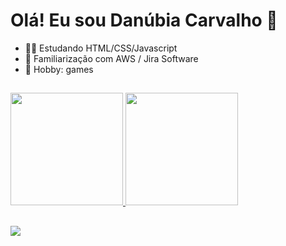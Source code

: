 #  Olá! Eu sou Danúbia Carvalho 👋

- 👩‍🏫 Estudando HTML/CSS/Javascript
- 🔭 Familiarização com AWS / Jira Software
- 💫 Hobby: games

##
<!-- Customizacao principal-->
 <div>
  <a href="https://github.com/dancarvalho09">
  <img height="180em" src="https://github-readme-stats.vercel.app/api?username=dancarvalho09&show_icons=true&theme=shades-of-purple&include_all_commits=true&count_private=true"/>
  <img height="180em" src="https://github-readme-stats.vercel.app/api/top-langs/?username=dancarvalho09&layout=compact&langs_count=7&theme=shades-of-purple"/>
</div>
  
##
<!-- Customizacao linguagens
  <div style="display: inline_block"><br>
  <img align="center" alt="Dan-Js" height="30" width="40" src="https://raw.githubusercontent.com/devicons/devicon/master/icons/javascript/javascript-plain.svg">
  <img align="center" alt="Dan-Ts" height="30" width="40" src="https://raw.githubusercontent.com/devicons/devicon/master/icons/typescript/typescript-plain.svg">
  <img align="center" alt="Dan-React" height="30" width="40" src="https://raw.githubusercontent.com/devicons/devicon/master/icons/react/react-original.svg">
  <img align="center" alt="Dan-HTML" height="30" width="40" src="https://raw.githubusercontent.com/devicons/devicon/master/icons/html5/html5-original.svg">
  <img align="center" alt="Dan-CSS" height="30" width="40" src="https://raw.githubusercontent.com/devicons/devicon/master/icons/css3/css3-original.svg">
  <img align="center" alt="Dan-Python" height="30" width="40" src="https://raw.githubusercontent.com/devicons/devicon/master/icons/python/python-original.svg">
  <img align="center" alt="Dan-Csharp" height="30" width="40" src="https://raw.githubusercontent.com/devicons/devicon/master/icons/csharp/csharp-original.svg">
  <img align="right" alt="Dan-yoda" src="https://cdn.discordapp.com/attachments/795358919417397249/825430589581688872/hi.gif">
</div> -->

<!-- Redes sociais-->
 <div>
  <a href="https://www.linkedin.com/in/dancarvalho09/" target="_blank"><img src="https://img.shields.io/badge/-LinkedIn-%230077B5?style=for-the-badge&logo=linkedin&logoColor=white" target="_blank"></a> 
</div>
